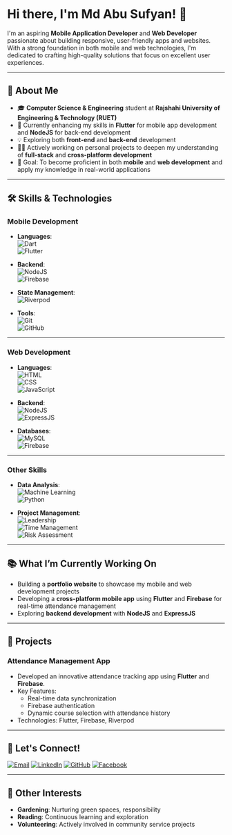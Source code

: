 # Hi there, I'm Md Abu Sufyan! 👋 

I'm an aspiring **Mobile Application Developer** and **Web Developer** passionate about building responsive, user-friendly apps and websites. With a strong foundation in both mobile and web technologies, I'm dedicated to crafting high-quality solutions that focus on excellent user experiences.

---

## 🚀 **About Me**

- 🎓 **Computer Science & Engineering** student at **Rajshahi University of Engineering & Technology (RUET)**  
- 🌱 Currently enhancing my skills in **Flutter** for mobile app development and **NodeJS** for back-end development  
- 💡 Exploring both **front-end** and **back-end** development  
- 👨‍💻 Actively working on personal projects to deepen my understanding of **full-stack** and **cross-platform development**  
- 🎯 Goal: To become proficient in both **mobile** and **web development** and apply my knowledge in real-world applications  

---
  ## 🛠️ Skills & Technologies

### **Mobile Development**  
- **Languages**:  
  ![Dart](tech-asset/tech/Dart.svg)  
  ![Flutter](tech-asset/tech/Flutter.svg)

- **Backend**:  
  ![NodeJS](tech-asset/tech/NodeJS.svg)  
  ![Firebase](tech-asset/tech/Firebase.svg)

- **State Management**:  
  ![Riverpod](tech-asset/tech/Riverpod.svg)

- **Tools**:  
  ![Git](tech-asset/tech/Git.svg)  
  ![GitHub](tech-asset/tech/GitHub.svg)

---

### **Web Development**  
- **Languages**:  
  ![HTML](tech-asset/tech/HTML.svg)  
  ![CSS](tech-asset/tech/CSS.svg)  
  ![JavaScript](tech-asset/tech/JavaScript.svg)

- **Backend**:  
  ![NodeJS](tech-asset/tech/NodeJS.svg)  
  ![ExpressJS](tech-asset/tech/ExpressJS.svg)

- **Databases**:  
  ![MySQL](tech-asset/tech/MySQL.svg)  
  ![Firebase](tech-asset/tech/Firebase.svg)

---

### **Other Skills**  
- **Data Analysis**:  
  ![Machine Learning](tech-asset/tech/MachineLearning.svg)  
  ![Python](tech-asset/tech/Python.svg)  

- **Project Management**:  
  ![Leadership](tech-asset/tech/Leadership.svg)  
  ![Time Management](tech-asset/tech/TimeManagement.svg)  
  ![Risk Assessment](tech-asset/tech/RiskAssessment.svg)



---

## 📚 **What I’m Currently Working On**

- Building a **portfolio website** to showcase my mobile and web development projects  
- Developing a **cross-platform mobile app** using **Flutter** and **Firebase** for real-time attendance management  
- Exploring **backend development** with **NodeJS** and **ExpressJS**  

---

## 🔗 **Projects**

### **Attendance Management App**  
- Developed an innovative attendance tracking app using **Flutter** and **Firebase**.  
- Key Features:
  - Real-time data synchronization
  - Firebase authentication
  - Dynamic course selection with attendance history  
- Technologies: Flutter, Firebase, Riverpod  

---

## 💬 **Let's Connect!**

[![Email](https://img.shields.io/badge/Email-abusufyan.cse20@gmail.com-blue?style=flat&logo=gmail)](mailto:abusufyan.cse20@gmail.com)  [![LinkedIn](https://img.shields.io/badge/LinkedIn-Md_Abu_Sufyan-blue?style=flat&logo=linkedin)](https://www.linkedin.com/in/md-abu-sufyan-2a14b91a6/)  [![GitHub](https://img.shields.io/badge/GitHub-sufyan--github-black?style=flat&logo=github)](https://github.com/sufyan-github)  [![Facebook](https://img.shields.io/badge/Facebook-Md_Abu_Sufyan-1877F2?style=flat&logo=facebook)](https://www.facebook.com/AbuSufyan.RUET)


---

## 🎯 **Other Interests**

- **Gardening**: Nurturing green spaces, responsibility  
- **Reading**: Continuous learning and exploration  
- **Volunteering**: Actively involved in community service projects  
